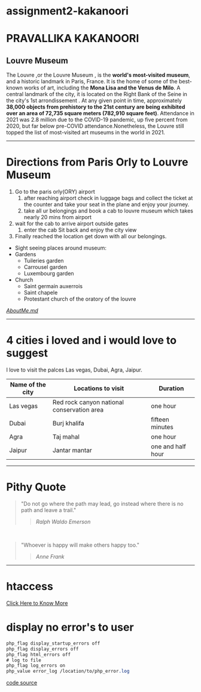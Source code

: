 # assignment2-kakanoori
# PRAVALLIKA KAKANOORI 
## Louvre Museum
The Louvre ,or the Louvre Museum , is the **world's most-visited museum**, and a historic landmark in Paris, France. It is the home of some of the best-known works of art, including the **Mona Lisa and the Venus de Milo**. A central landmark of the city, it is located on the Right Bank of the Seine in the city's 1st arrondissement . At any given point in time, approximately **38,000 objects from prehistory to the 21st century are being exhibited over an area of 72,735 square meters (782,910 square feet)**. Attendance in 2021 was 2.8 million due to the COVID-19 pandemic, up five percent from 2020, but far below pre-COVID attendance.Nonetheless, the Louvre still topped the list of most-visited art museums in the world in 2021.


---

# Directions from Paris Orly to Louvre Museum
1. Go to the paris orly(ORY) airport
    1. after reaching airport check in luggage bags and collect the ticket at the counter and take your seat in the plane and enjoy your journey.
    2. take all ur belongings and book a cab to louvre museum which takes nearly 20 mins from airport
2. wait for the cab to arrive airport outside gates
    1. enter the cab Sit back and enjoy the city view
3. Finally reached the location get down with all our belongings.


* Sight seeing places around museum:
 * Gardens
    * Tuileries garden
    * Carrousel garden
    * Luxembourg garden
* Church
    * Saint germain auxerrois
    * Saint chapele
    * Protestant church of the oratory of the louvre

*[AboutMe.md](AboutMe.md)*

---

# 4 cities i  loved and i would love to suggest
I love to visit the palces Las vegas, Dubai, Agra, Jaipur.

| Name of the city | Locations to visit | Duration |
---| ---| ---|
| Las vegas | Red rock canyon national conservation area | one hour |
| Dubai | Burj khalifa | fifteen minutes |
| Agra | Taj mahal | one hour |
| Jaipur | Jantar mantar | one and half hour |

---
# Pithy Quote


> "Do not go where the path may lead, go instead where there is no path and leave a trail."
>> *Ralph Waldo Emerson*


<Br>

> "Whoever is happy will make others happy too."
>> *Anne Frank*


---

# htaccess


[Click Here to Know More](https://css-tricks.com/snippets/htaccess/)




# display no error's to user
``` css
php_flag display_startup_errors off
php_flag display_errors off
php_flag html_errors off
# log to file
php_flag log_errors on
php_value error_log /location/to/php_error.log
```
[code source](https://css-tricks.com/snippets/htaccess/php-error-logging/)